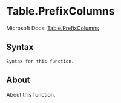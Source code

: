 ---
---

# Table.PrefixColumns

Microsoft Docs: [Table.PrefixColumns](https://docs.microsoft.com/en-us/powerquery-m/table-prefixcolumns)

## Syntax

```powerquery-m
Syntax for this function.
```

## About

About this function.

